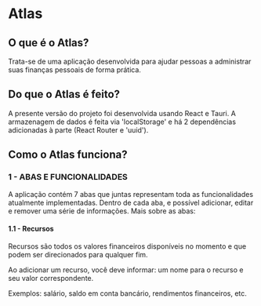 # Atlas

## O que é o Atlas?

Trata-se de uma aplicação desenvolvida para ajudar pessoas a administrar suas finanças pessoais de forma prática.


## Do que o Atlas é feito?

A presente versão do projeto foi desenvolvida usando React e Tauri. A armazenagem de dados é feita via 'localStorage' e há 2 dependências adicionadas à parte (React Router e 'uuid').


## Como o Atlas funciona?

### 1 - ABAS E FUNCIONALIDADES

A aplicação contém 7 abas que juntas representam toda as funcionalidades atualmente implementadas. Dentro de cada aba, e possível adicionar, editar e remover uma série de informações. Mais sobre as abas:

#### 1.1 - Recursos
Recursos são todos os valores financeiros disponíveis no momento e que podem ser direcionados para qualquer fim.

Ao adicionar um recurso, você deve informar: um nome para o recurso e seu valor correspondente.

Exemplos: salário, saldo em conta bancário, rendimentos financeiros, etc.


